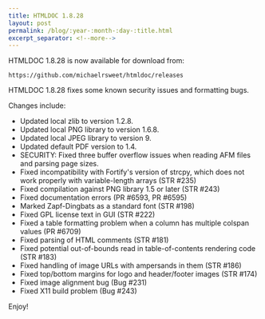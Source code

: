 ```yaml
---
title: HTMLDOC 1.8.28
layout: post
permalink: /blog/:year-:month-:day-:title.html
excerpt_separator: <!--more-->
---
```


HTMLDOC 1.8.28 is now available for download from:

    https://github.com/michaelrsweet/htmldoc/releases

HTMLDOC 1.8.28 fixes some known security issues and formatting bugs.

<!--more-->
Changes include:

- Updated local zlib to version 1.2.8.
- Updated local PNG library to version 1.6.8.
- Updated local JPEG library to version 9.
- Updated default PDF version to 1.4.
- SECURITY: Fixed three buffer overflow issues when reading AFM files and parsing page sizes.
- Fixed incompatibility with Fortify's version of strcpy, which does not work properly with variable-length arrays (STR #235)
- Fixed compilation against PNG library 1.5 or later (STR #243)
- Fixed documentation errors (PR #6593, PR #6595)
- Marked Zapf-Dingbats as a standard font (STR #198)
- Fixed GPL license text in GUI (STR #222)
- Fixed a table formatting problem when a column has multiple colspan values (PR #6709)
- Fixed parsing of HTML comments (STR #181)
- Fixed potential out-of-bounds read in table-of-contents rendering code (STR #183)
- Fixed handling of image URLs with ampersands in them (STR #186)
- Fixed top/bottom margins for logo and header/footer images (STR #174)
- Fixed image alignment bug (Bug #231)
- Fixed X11 build problem (Bug #243)

Enjoy!

